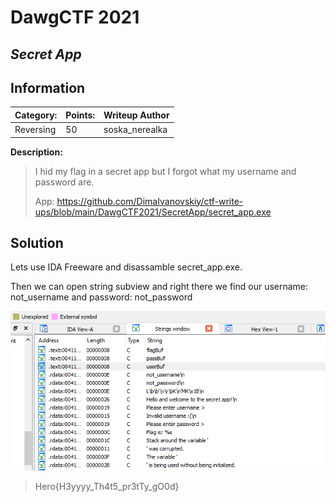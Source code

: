 # __DawgCTF 2021__ 
## _Secret App_

## Information

**Category:** | **Points:** | **Writeup Author**
--- | --- | ---
Reversing | 50 | soska_nerealka

**Description:** 

> I hid my flag in a secret app but I forgot what my username and password are.
>
> App: https://github.com/DimaIvanovskiy/ctf-write-ups/blob/main/DawgCTF2021/SecretApp/secret_app.exe

## Solution
Lets use IDA Freeware and disassamble secret_app.exe. 

Then we can open string subview and right there we find our username: not_username and password: not_password

![String subview in IDA](https://github.com/DimaIvanovskiy/ctf-write-ups/blob/main/DawgCTF2021/SecretApp/string_subview.png)



> Hero{H3yyyy_Th4t5_pr3tTy_gO0d}
